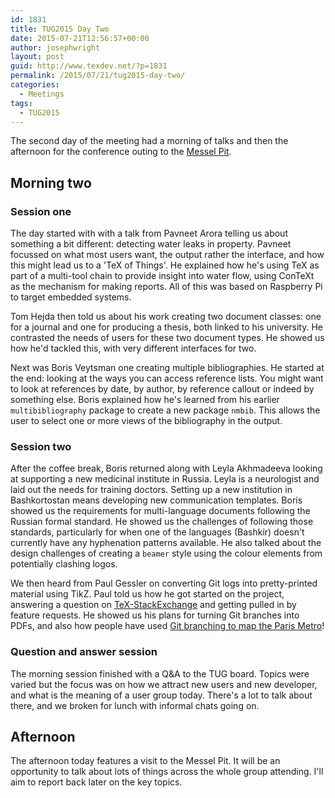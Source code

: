 ```yaml
---
id: 1831
title: TUG2015 Day Two
date: 2015-07-21T12:56:57+00:00
author: josephwright
layout: post
guid: http://www.texdev.net/?p=1831
permalink: /2015/07/21/tug2015-day-two/
categories:
  - Meetings
tags:
  - TUG2015
---
```

The second day of the meeting had a morning of talks and then the afternoon for the conference outing to the <a href="https://en.wikipedia.org/wiki/Messel_pit">Messel Pit</a>.

<h2>Morning two</h2>

<h3>Session one</h3>

The day started with with a talk from Pavneet Arora telling us about something a bit different: detecting water leaks in property. Pavneet focussed on what most users want, the output rather the interface, and how this might lead us to a 'TeX of Things'. He explained how he's using TeX as part of a multi-tool chain to provide insight into water flow, using ConTeXt as the mechanism for making reports. All of this was based on Raspberry Pi to target embedded systems.

Tom Hejda then told us about his work creating two document classes: one for a journal and one for producing a thesis, both linked to his university. He contrasted the needs of users for these two document types. He showed us how he'd tackled this, with very different interfaces for two.

Next was Boris Veytsman one creating multiple bibliographies. He started at the end: looking at the ways you can access reference lists. You might want to look at references by date, by author, by reference callout or indeed by something else. Boris explained how he's learned from his earlier <code>multibibliography</code> package to create a new package <code>nmbib</code>. This allows the user to select one or more views of the bibliography in the output.

<h3>Session two</h3>

After the coffee break, Boris returned along with Leyla Akhmadeeva looking at supporting a new medicinal institute in Russia. Leyla is a neurologist and laid out the needs for training doctors. Setting up a new institution in Bashkortostan means developing new communication templates. Boris showed us the requirements for multi-language documents following the Russian formal standard. He showed us the challenges of following those standards, particularly for when one of the languages (Bashkir) doesn't currently have any hyphenation patterns available. He also talked about the design challenges of creating a <code>beamer</code> style using the colour elements from potentially clashing logos.

We then heard from Paul Gessler on converting Git logs into pretty-printed material using TikZ. Paul told us how he got started on the project, answering a question on <a href="http://tex.stackexchange.com">TeX-StackExchange</a> and getting pulled in by feature requests. He showed us his plans for turning Git branches into PDFs, and also how people have used <a href="https://github.com/vbarbaresi/MetroGit">Git branching to map the Paris Metro</a>!

<h3>Question and answer session</h3>

The morning session finished with a Q&amp;A to the TUG board. Topics were varied but the focus was on how we attract new users and new developer, and what is the meaning of a user group today. There's a lot to talk about there, and we broken for lunch with informal chats going on.

<h2>Afternoon</h2>

The afternoon today features a visit to the Messel Pit. It will be an opportunity to talk about lots of things across the whole group attending. I'll aim to report back later on the key topics.